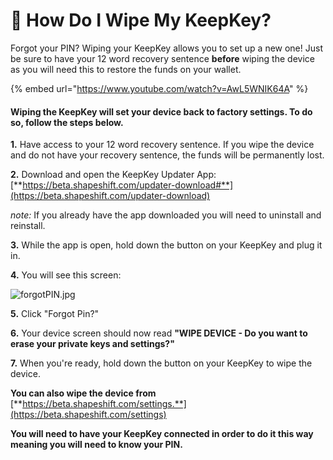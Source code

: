 # 💽 How Do I Wipe My KeepKey?

Forgot your PIN? Wiping your KeepKey allows you to set up a new one! Just be sure to have your 12 word recovery sentence **before** wiping the device as you will need this to restore the funds on your wallet.

{% embed url="https://www.youtube.com/watch?v=AwL5WNIK64A" %}

#### Wiping the KeepKey will set your device back to factory settings. To do so, follow the steps below.

**1.** Have access to your 12 word recovery sentence. If you wipe the device and do not have your recovery sentence, the funds will be permanently lost.

**2.** Download and open the KeepKey Updater App: [**https://beta.shapeshift.com/updater-download#**](https://beta.shapeshift.com/updater-download)

_note:_ If you already have the app downloaded you will need to uninstall and reinstall.

**3.** While the app is open, hold down the button on your KeepKey and plug it in.

**4.** You will see this screen:

![forgotPIN.jpg](https://shapeshift.zendesk.com/hc/article\_attachments/360019989180/forgotPIN.jpg)

**5.** Click "Forgot Pin?"

**6.** Your device screen should now read **"WIPE DEVICE - Do you want to erase your private keys and settings?"**

**7.** When you're ready, hold down the button on your KeepKey to wipe the device.

**You can also wipe the device from** [**https://beta.shapeshift.com/settings.**](https://beta.shapeshift.com/settings)

**You will need to have your KeepKey connected in order to do it this way meaning you will need to know your PIN.**
